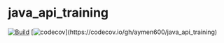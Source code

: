 # java_api_training

[![Build](https://github.com/aymen600/java_api_training/actions/workflows/build.yml/badge.svg)](https://github.com/aymen600/java_api_training/actions/workflows/build.yml)
[![codecov](https://codecov.io/gh/aymen600/java_api_training/branch/main/graph/badge.svg?)](https://codecov.io/gh/aymen600/java_api_training)
